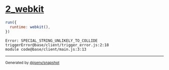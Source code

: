# [2_webkit](../../js_throw_browsers.test.mjs#L36)

```js
run({
  runtime: webkit(),
})
```

```console
Error: SPECIAL_STRING_UNLIKELY_TO_COLLIDE
triggerError@base/client/trigger_error.js:2:18
module code@base/client/main.js:3:13
```

---

<sub>
  Generated by <a href="https://github.com/jsenv/core/tree/main/packages/independent/snapshot">@jsenv/snapshot</a>
</sub>
